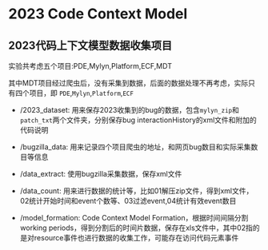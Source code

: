 # 2023 Code Context Model

## 2023代码上下文模型数据收集项目

实验共考虑五个项目:PDE,Mylyn,Platform,ECF,MDT

其中MDT项目经过爬虫后，没有采集到数据，后面的数据处理不再考虑，实际只有四个项目，即
`PDE`,`Mylyn`,`Platform`,`ECF`

- /2023_dataset: 用来保存2023收集到的bug的数据，包含`mylyn_zip`和`patch_txt`两个文件夹，分别保存bug interactionHistory的xml文件和附加的代码说明

- /bugzilla_data: 用来记录四个项目爬虫的地址，和网页bug数目和实际采集数目等信息

- /data_extract: 使用bugzilla采集数据，保存xml文件

- /data_count: 用来进行数据的统计等，比如01解压zip文件，得到xml文件，02统计开始时间和event个数等、03过滤event,04统计有效event数目

- /model_formation: Code Context Model Formation，根据时间间隔分割working
  periods，得到分割后的时间片数据，保存在xls文件中，其中02指的是对resource事件也进行数据的收集工作，可能存在访问代码元素事件